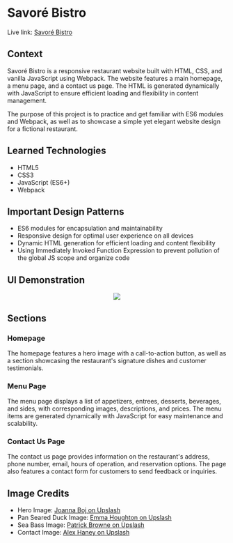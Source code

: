 # Savoré Bistro
Live link: <a href="https://ejrcarr.github.io/restaurant-page/">Savoré Bistro</a>

## Context
Savoré Bistro is a responsive restaurant website built with HTML, CSS, and vanilla JavaScript using Webpack. The website features a main homepage, a menu page, and a contact us page. The HTML is generated dynamically with JavaScript to ensure efficient loading and flexibility in content management.

The purpose of this project is to practice and get familiar with ES6 modules and Webpack, as well as to showcase a simple yet elegant website design for a fictional restaurant.

## Learned Technologies
<ul>
  <li>HTML5</li>
  <li>CSS3</li>
  <li>JavaScript (ES6+)</li>
  <li>Webpack</li>
</ul>

## Important Design Patterns
<ul>
<li>ES6 modules for encapsulation and maintainability</li>
<li>Responsive design for optimal user experience on all devices</li>
<li>Dynamic HTML generation for efficient loading and content flexibility</li>
<li>Using Immediately Invoked Function Expression to prevent pollution of the global JS scope and organize code</li>
</ul>

## UI Demonstration

<p align='center'>
  <img src='https://user-images.githubusercontent.com/110308975/225449213-0e190f0f-8a46-42f6-b5b9-0137b07a1e44.gif'/>
</p>

## Sections
### Homepage
The homepage features a hero image with a call-to-action button, as well as a section showcasing the restaurant's signature dishes and customer testimonials.

### Menu Page
The menu page displays a list of appetizers, entrees, desserts, beverages, and sides, with corresponding images, descriptions, and prices. The menu items are generated dynamically with JavaScript for easy maintenance and scalability.

### Contact Us Page
The contact us page provides information on the restaurant's address, phone number, email, hours of operation, and reservation options. The page also features a contact form for customers to send feedback or inquiries.

## Image Credits
<ul>
<li>Hero Image: <a href="https://unsplash.com/photos/MhOoD_h90ks">Joanna Boj on Upslash</a></li>
<li>Pan Seared Duck Image: <a href="https://unsplash.com/photos/eHViWPrwMkE">Emma Houghton on Upslash</a></li>
<li>Sea Bass Image: <a href="https://unsplash.com/photos/jMwvJ5aj5eA">Patrick Browne on Upslash</a></li>
<li>Contact Image: <a href="https://unsplash.com/photos/CAhjZmVk5H4">Alex Haney on Upslash</a></li>
</ul>
